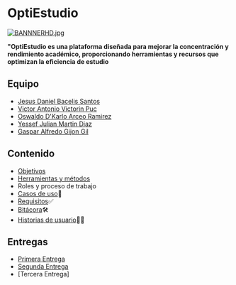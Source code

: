# OptiEstudio

[![BANNNERHD.jpg](https://i.postimg.cc/sX84VttQ/BANNNERHD.jpg)](https://postimg.cc/N96HDPGB)

**"OptiEstudio es una plataforma diseñada para mejorar la concentración y rendimiento académico, proporcionando herramientas y recursos que optimizan la eficiencia de estudio**

## Equipo
+ [Jesus Daniel Bacelis Santos](https://github.com/DanielBacelis)
+ [Victor Antonio Victorin Puc](https://github.com/Victorin2005)
+ [Oswaldo D'Karlo Arceo Ramirez](https://github.com/OswaldoArceo)
+ [Yessef Julian Martin Diaz](https://github.com/Yessef70)
+ [Gaspar Alfredo Gijon Gil](https://github.com/CREARPRO)

## Contenido
+ [Objetivos](https://github.com/DanielBacelis/Proyecto_FDS/tree/Contenido/Objetivos)
+ [Herramientas y métodos]()
+ Roles y proceso de trabajo
+ [Casos de uso](https://github.com/DanielBacelis/Proyecto_FDS/blob/main/Sengunda%20entrega/casos_de_uso.md)🤔
+ [Requisitos](https://github.com/DanielBacelis/Proyecto_FDS/blob/main/Sengunda%20entrega/Requisitos.md)✅
+ [Bitácora](https://github.com/DanielBacelis/Proyecto_FDS/blob/main/Sengunda%20entrega/Rubrica.md)🛠️
+ [Historias de usuario](https://github.com/DanielBacelis/Proyecto_FDS/blob/main/Sengunda%20entrega/Historias_de_Usuario.md)🧍‍♂️



## Entregas 
+ [Primera Entrega](https://github.com/DanielBacelis/Proyecto_FDS/tree/Primera_entrega)
+ [Segunda Entrega](https://github.com/DanielBacelis/Proyecto_FDS/blob/main/Sengunda%20entrega/Menue2.md)
+ [Tercera Entrega]
  
